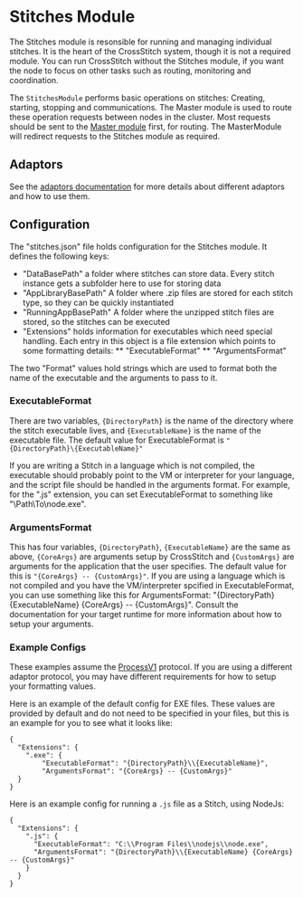 # Stitches Module

The Stitches module is resonsible for running and managing individual stitches. It is the heart of the CrossStitch system, though it is not a required module. You can run CrossStitch without the Stitches module, if you want the node to focus on other tasks such as routing, monitoring and coordination.

The `StitchesModule` performs basic operations on stitches: Creating, starting, stopping and communications. The Master module is used to route these operation requests between nodes in the cluster. Most requests should be sent to the [Master module](modulemaster.md) first, for routing. The MasterModule will redirect requests to the Stitches module as required.

## Adaptors

See the [adaptors documentation](stitches.md) for more details about different adaptors and how to use them.

## Configuration

The "stitches.json" file holds configuration for the Stitches module. It defines the following keys:

* "DataBasePath" a folder where stitches can store data. Every stitch instance gets a subfolder here to use for storing data
* "AppLibraryBasePath" A folder where .zip files are stored for each stitch type, so they can be quickly instantiated
* "RunningAppBasePath" A folder where the unzipped stitch files are stored, so the stitches can be executed
* "Extensions" holds information for executables which need special handling. Each entry in this object is a file extension which points to some formatting details:
** "ExecutableFormat"
** "ArgumentsFormat"

The two "Format" values hold strings which are used to format both the name of the executable and the arguments to pass to it. 

### ExecutableFormat

There are two variables, `{DirectoryPath}` is the name of the directory where the stitch executable lives, and `{ExecutableName}` is the name of the executable file. The default value for ExecutableFormat is `"{DirectoryPath}\{ExecutableName}"`

If you are writing a Stitch in a language which is not compiled, the executable should probably point to the VM or interpreter for your language, and the script file should be handled in the arguments format. For example, for the ".js" extension, you can set ExecutableFormat to something like "\Path\To\node.exe".

### ArgumentsFormat

This has four variables, `{DirectoryPath}`, `{ExecutableName}` are the same as above, `{CoreArgs}` are arguments setup by CrossStitch and `{CustomArgs}` are arguments for the application that the user specifies. The default value for this is `"{CoreArgs} -- {CustomArgs}"`. If you are using a language which is not compiled and you have the VM/interpreter spcified in ExecutableFormat, you can use something like this for ArgumentsFormat: "{DirectoryPath}\{ExecutableName} {CoreArgs} -- {CustomArgs}". Consult the documentation for your target runtime for more information about how to setup your arguments.

### Example Configs

These examples assume the [ProcessV1](adaptorprocessv1.md) protocol. If you are using a different adaptor protocol, you may have different requirements for how to setup your formatting values.

Here is an example of the default config for EXE files. These values are provided by default and do not need to be specified in your files, but this is an example for you to see what it looks like:

    {
      "Extensions": {
        ".exe": {
            "ExecutableFormat": "{DirectoryPath}\\{ExecutableName}",
            "ArgumentsFormat": "{CoreArgs} -- {CustomArgs}"
      }
    }
    

Here is an example config for running a `.js` file as a Stitch, using NodeJs:

    {
      "Extensions": {
        ".js": {
          "ExecutableFormat": "C:\\Program Files\\nodejs\\node.exe",
          "ArgumentsFormat": "{DirectoryPath}\\{ExecutableName} {CoreArgs} -- {CustomArgs}"
        }
      }
    }
